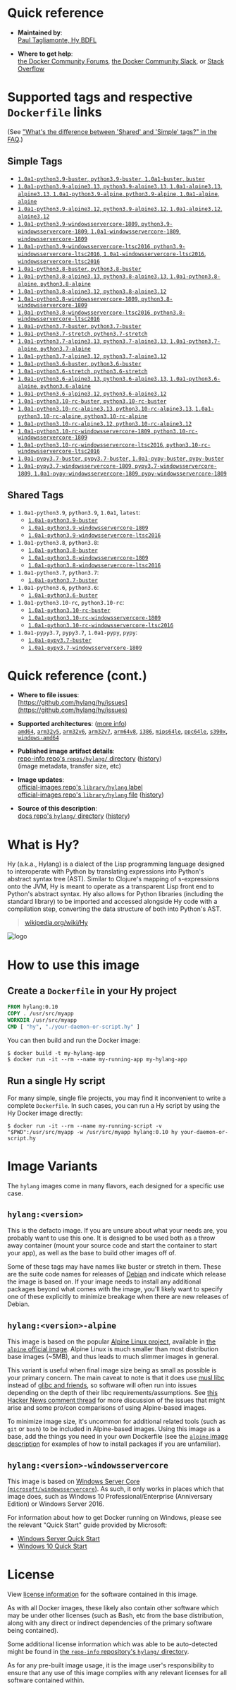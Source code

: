 <!--

********************************************************************************

WARNING:

    DO NOT EDIT "hylang/README.md"

    IT IS AUTO-GENERATED

    (from the other files in "hylang/" combined with a set of templates)

********************************************************************************

-->

# Quick reference

-	**Maintained by**:  
	[Paul Tagliamonte, Hy BDFL](https://github.com/hylang/hy)

-	**Where to get help**:  
	[the Docker Community Forums](https://forums.docker.com/), [the Docker Community Slack](https://dockr.ly/slack), or [Stack Overflow](https://stackoverflow.com/search?tab=newest&q=docker)

# Supported tags and respective `Dockerfile` links

(See ["What's the difference between 'Shared' and 'Simple' tags?" in the FAQ](https://github.com/docker-library/faq#whats-the-difference-between-shared-and-simple-tags).)

## Simple Tags

-	[`1.0a1-python3.9-buster`, `python3.9-buster`, `1.0a1-buster`, `buster`](https://github.com/hylang/docker-hylang/blob/a9b44f188690a2d07590dde5e46499b58e42b6a3/dockerfiles-generated/Dockerfile.python3.9-buster)
-	[`1.0a1-python3.9-alpine3.13`, `python3.9-alpine3.13`, `1.0a1-alpine3.13`, `alpine3.13`, `1.0a1-python3.9-alpine`, `python3.9-alpine`, `1.0a1-alpine`, `alpine`](https://github.com/hylang/docker-hylang/blob/a9b44f188690a2d07590dde5e46499b58e42b6a3/dockerfiles-generated/Dockerfile.python3.9-alpine3.13)
-	[`1.0a1-python3.9-alpine3.12`, `python3.9-alpine3.12`, `1.0a1-alpine3.12`, `alpine3.12`](https://github.com/hylang/docker-hylang/blob/a9b44f188690a2d07590dde5e46499b58e42b6a3/dockerfiles-generated/Dockerfile.python3.9-alpine3.12)
-	[`1.0a1-python3.9-windowsservercore-1809`, `python3.9-windowsservercore-1809`, `1.0a1-windowsservercore-1809`, `windowsservercore-1809`](https://github.com/hylang/docker-hylang/blob/a9b44f188690a2d07590dde5e46499b58e42b6a3/dockerfiles-generated/Dockerfile.python3.9-windowsservercore-1809)
-	[`1.0a1-python3.9-windowsservercore-ltsc2016`, `python3.9-windowsservercore-ltsc2016`, `1.0a1-windowsservercore-ltsc2016`, `windowsservercore-ltsc2016`](https://github.com/hylang/docker-hylang/blob/a9b44f188690a2d07590dde5e46499b58e42b6a3/dockerfiles-generated/Dockerfile.python3.9-windowsservercore-ltsc2016)
-	[`1.0a1-python3.8-buster`, `python3.8-buster`](https://github.com/hylang/docker-hylang/blob/a9b44f188690a2d07590dde5e46499b58e42b6a3/dockerfiles-generated/Dockerfile.python3.8-buster)
-	[`1.0a1-python3.8-alpine3.13`, `python3.8-alpine3.13`, `1.0a1-python3.8-alpine`, `python3.8-alpine`](https://github.com/hylang/docker-hylang/blob/a9b44f188690a2d07590dde5e46499b58e42b6a3/dockerfiles-generated/Dockerfile.python3.8-alpine3.13)
-	[`1.0a1-python3.8-alpine3.12`, `python3.8-alpine3.12`](https://github.com/hylang/docker-hylang/blob/a9b44f188690a2d07590dde5e46499b58e42b6a3/dockerfiles-generated/Dockerfile.python3.8-alpine3.12)
-	[`1.0a1-python3.8-windowsservercore-1809`, `python3.8-windowsservercore-1809`](https://github.com/hylang/docker-hylang/blob/a9b44f188690a2d07590dde5e46499b58e42b6a3/dockerfiles-generated/Dockerfile.python3.8-windowsservercore-1809)
-	[`1.0a1-python3.8-windowsservercore-ltsc2016`, `python3.8-windowsservercore-ltsc2016`](https://github.com/hylang/docker-hylang/blob/a9b44f188690a2d07590dde5e46499b58e42b6a3/dockerfiles-generated/Dockerfile.python3.8-windowsservercore-ltsc2016)
-	[`1.0a1-python3.7-buster`, `python3.7-buster`](https://github.com/hylang/docker-hylang/blob/a9b44f188690a2d07590dde5e46499b58e42b6a3/dockerfiles-generated/Dockerfile.python3.7-buster)
-	[`1.0a1-python3.7-stretch`, `python3.7-stretch`](https://github.com/hylang/docker-hylang/blob/a9b44f188690a2d07590dde5e46499b58e42b6a3/dockerfiles-generated/Dockerfile.python3.7-stretch)
-	[`1.0a1-python3.7-alpine3.13`, `python3.7-alpine3.13`, `1.0a1-python3.7-alpine`, `python3.7-alpine`](https://github.com/hylang/docker-hylang/blob/a9b44f188690a2d07590dde5e46499b58e42b6a3/dockerfiles-generated/Dockerfile.python3.7-alpine3.13)
-	[`1.0a1-python3.7-alpine3.12`, `python3.7-alpine3.12`](https://github.com/hylang/docker-hylang/blob/a9b44f188690a2d07590dde5e46499b58e42b6a3/dockerfiles-generated/Dockerfile.python3.7-alpine3.12)
-	[`1.0a1-python3.6-buster`, `python3.6-buster`](https://github.com/hylang/docker-hylang/blob/a9b44f188690a2d07590dde5e46499b58e42b6a3/dockerfiles-generated/Dockerfile.python3.6-buster)
-	[`1.0a1-python3.6-stretch`, `python3.6-stretch`](https://github.com/hylang/docker-hylang/blob/a9b44f188690a2d07590dde5e46499b58e42b6a3/dockerfiles-generated/Dockerfile.python3.6-stretch)
-	[`1.0a1-python3.6-alpine3.13`, `python3.6-alpine3.13`, `1.0a1-python3.6-alpine`, `python3.6-alpine`](https://github.com/hylang/docker-hylang/blob/a9b44f188690a2d07590dde5e46499b58e42b6a3/dockerfiles-generated/Dockerfile.python3.6-alpine3.13)
-	[`1.0a1-python3.6-alpine3.12`, `python3.6-alpine3.12`](https://github.com/hylang/docker-hylang/blob/a9b44f188690a2d07590dde5e46499b58e42b6a3/dockerfiles-generated/Dockerfile.python3.6-alpine3.12)
-	[`1.0a1-python3.10-rc-buster`, `python3.10-rc-buster`](https://github.com/hylang/docker-hylang/blob/a9b44f188690a2d07590dde5e46499b58e42b6a3/dockerfiles-generated/Dockerfile.python3.10-rc-buster)
-	[`1.0a1-python3.10-rc-alpine3.13`, `python3.10-rc-alpine3.13`, `1.0a1-python3.10-rc-alpine`, `python3.10-rc-alpine`](https://github.com/hylang/docker-hylang/blob/a9b44f188690a2d07590dde5e46499b58e42b6a3/dockerfiles-generated/Dockerfile.python3.10-rc-alpine3.13)
-	[`1.0a1-python3.10-rc-alpine3.12`, `python3.10-rc-alpine3.12`](https://github.com/hylang/docker-hylang/blob/a9b44f188690a2d07590dde5e46499b58e42b6a3/dockerfiles-generated/Dockerfile.python3.10-rc-alpine3.12)
-	[`1.0a1-python3.10-rc-windowsservercore-1809`, `python3.10-rc-windowsservercore-1809`](https://github.com/hylang/docker-hylang/blob/a9b44f188690a2d07590dde5e46499b58e42b6a3/dockerfiles-generated/Dockerfile.python3.10-rc-windowsservercore-1809)
-	[`1.0a1-python3.10-rc-windowsservercore-ltsc2016`, `python3.10-rc-windowsservercore-ltsc2016`](https://github.com/hylang/docker-hylang/blob/a9b44f188690a2d07590dde5e46499b58e42b6a3/dockerfiles-generated/Dockerfile.python3.10-rc-windowsservercore-ltsc2016)
-	[`1.0a1-pypy3.7-buster`, `pypy3.7-buster`, `1.0a1-pypy-buster`, `pypy-buster`](https://github.com/hylang/docker-hylang/blob/a9b44f188690a2d07590dde5e46499b58e42b6a3/dockerfiles-generated/Dockerfile.pypy3.7-buster)
-	[`1.0a1-pypy3.7-windowsservercore-1809`, `pypy3.7-windowsservercore-1809`, `1.0a1-pypy-windowsservercore-1809`, `pypy-windowsservercore-1809`](https://github.com/hylang/docker-hylang/blob/a9b44f188690a2d07590dde5e46499b58e42b6a3/dockerfiles-generated/Dockerfile.pypy3.7-windowsservercore-1809)

## Shared Tags

-	`1.0a1-python3.9`, `python3.9`, `1.0a1`, `latest`:
	-	[`1.0a1-python3.9-buster`](https://github.com/hylang/docker-hylang/blob/a9b44f188690a2d07590dde5e46499b58e42b6a3/dockerfiles-generated/Dockerfile.python3.9-buster)
	-	[`1.0a1-python3.9-windowsservercore-1809`](https://github.com/hylang/docker-hylang/blob/a9b44f188690a2d07590dde5e46499b58e42b6a3/dockerfiles-generated/Dockerfile.python3.9-windowsservercore-1809)
	-	[`1.0a1-python3.9-windowsservercore-ltsc2016`](https://github.com/hylang/docker-hylang/blob/a9b44f188690a2d07590dde5e46499b58e42b6a3/dockerfiles-generated/Dockerfile.python3.9-windowsservercore-ltsc2016)
-	`1.0a1-python3.8`, `python3.8`:
	-	[`1.0a1-python3.8-buster`](https://github.com/hylang/docker-hylang/blob/a9b44f188690a2d07590dde5e46499b58e42b6a3/dockerfiles-generated/Dockerfile.python3.8-buster)
	-	[`1.0a1-python3.8-windowsservercore-1809`](https://github.com/hylang/docker-hylang/blob/a9b44f188690a2d07590dde5e46499b58e42b6a3/dockerfiles-generated/Dockerfile.python3.8-windowsservercore-1809)
	-	[`1.0a1-python3.8-windowsservercore-ltsc2016`](https://github.com/hylang/docker-hylang/blob/a9b44f188690a2d07590dde5e46499b58e42b6a3/dockerfiles-generated/Dockerfile.python3.8-windowsservercore-ltsc2016)
-	`1.0a1-python3.7`, `python3.7`:
	-	[`1.0a1-python3.7-buster`](https://github.com/hylang/docker-hylang/blob/a9b44f188690a2d07590dde5e46499b58e42b6a3/dockerfiles-generated/Dockerfile.python3.7-buster)
-	`1.0a1-python3.6`, `python3.6`:
	-	[`1.0a1-python3.6-buster`](https://github.com/hylang/docker-hylang/blob/a9b44f188690a2d07590dde5e46499b58e42b6a3/dockerfiles-generated/Dockerfile.python3.6-buster)
-	`1.0a1-python3.10-rc`, `python3.10-rc`:
	-	[`1.0a1-python3.10-rc-buster`](https://github.com/hylang/docker-hylang/blob/a9b44f188690a2d07590dde5e46499b58e42b6a3/dockerfiles-generated/Dockerfile.python3.10-rc-buster)
	-	[`1.0a1-python3.10-rc-windowsservercore-1809`](https://github.com/hylang/docker-hylang/blob/a9b44f188690a2d07590dde5e46499b58e42b6a3/dockerfiles-generated/Dockerfile.python3.10-rc-windowsservercore-1809)
	-	[`1.0a1-python3.10-rc-windowsservercore-ltsc2016`](https://github.com/hylang/docker-hylang/blob/a9b44f188690a2d07590dde5e46499b58e42b6a3/dockerfiles-generated/Dockerfile.python3.10-rc-windowsservercore-ltsc2016)
-	`1.0a1-pypy3.7`, `pypy3.7`, `1.0a1-pypy`, `pypy`:
	-	[`1.0a1-pypy3.7-buster`](https://github.com/hylang/docker-hylang/blob/a9b44f188690a2d07590dde5e46499b58e42b6a3/dockerfiles-generated/Dockerfile.pypy3.7-buster)
	-	[`1.0a1-pypy3.7-windowsservercore-1809`](https://github.com/hylang/docker-hylang/blob/a9b44f188690a2d07590dde5e46499b58e42b6a3/dockerfiles-generated/Dockerfile.pypy3.7-windowsservercore-1809)

# Quick reference (cont.)

-	**Where to file issues**:  
	[https://github.com/hylang/hy/issues](https://github.com/hylang/hy/issues)

-	**Supported architectures**: ([more info](https://github.com/docker-library/official-images#architectures-other-than-amd64))  
	[`amd64`](https://hub.docker.com/r/amd64/hylang/), [`arm32v5`](https://hub.docker.com/r/arm32v5/hylang/), [`arm32v6`](https://hub.docker.com/r/arm32v6/hylang/), [`arm32v7`](https://hub.docker.com/r/arm32v7/hylang/), [`arm64v8`](https://hub.docker.com/r/arm64v8/hylang/), [`i386`](https://hub.docker.com/r/i386/hylang/), [`mips64le`](https://hub.docker.com/r/mips64le/hylang/), [`ppc64le`](https://hub.docker.com/r/ppc64le/hylang/), [`s390x`](https://hub.docker.com/r/s390x/hylang/), [`windows-amd64`](https://hub.docker.com/r/winamd64/hylang/)

-	**Published image artifact details**:  
	[repo-info repo's `repos/hylang/` directory](https://github.com/docker-library/repo-info/blob/master/repos/hylang) ([history](https://github.com/docker-library/repo-info/commits/master/repos/hylang))  
	(image metadata, transfer size, etc)

-	**Image updates**:  
	[official-images repo's `library/hylang` label](https://github.com/docker-library/official-images/issues?q=label%3Alibrary%2Fhylang)  
	[official-images repo's `library/hylang` file](https://github.com/docker-library/official-images/blob/master/library/hylang) ([history](https://github.com/docker-library/official-images/commits/master/library/hylang))

-	**Source of this description**:  
	[docs repo's `hylang/` directory](https://github.com/docker-library/docs/tree/master/hylang) ([history](https://github.com/docker-library/docs/commits/master/hylang))

# What is Hy?

Hy (a.k.a., Hylang) is a dialect of the Lisp programming language designed to interoperate with Python by translating expressions into Python's abstract syntax tree (AST). Similar to Clojure's mapping of s-expressions onto the JVM, Hy is meant to operate as a transparent Lisp front end to Python's abstract syntax. Hy also allows for Python libraries (including the standard library) to be imported and accessed alongside Hy code with a compilation step, converting the data structure of both into Python's AST.

> [wikipedia.org/wiki/Hy](https://en.wikipedia.org/wiki/Hy)

![logo](https://raw.githubusercontent.com/docker-library/docs/c097f38c6ee48cd13456df8cd853a9d806fff429/hylang/logo.png)

# How to use this image

## Create a `Dockerfile` in your Hy project

```dockerfile
FROM hylang:0.10
COPY . /usr/src/myapp
WORKDIR /usr/src/myapp
CMD [ "hy", "./your-daemon-or-script.hy" ]
```

You can then build and run the Docker image:

```console
$ docker build -t my-hylang-app
$ docker run -it --rm --name my-running-app my-hylang-app
```

## Run a single Hy script

For many simple, single file projects, you may find it inconvenient to write a complete `Dockerfile`. In such cases, you can run a Hy script by using the Hy Docker image directly:

```console
$ docker run -it --rm --name my-running-script -v "$PWD":/usr/src/myapp -w /usr/src/myapp hylang:0.10 hy your-daemon-or-script.hy
```

# Image Variants

The `hylang` images come in many flavors, each designed for a specific use case.

## `hylang:<version>`

This is the defacto image. If you are unsure about what your needs are, you probably want to use this one. It is designed to be used both as a throw away container (mount your source code and start the container to start your app), as well as the base to build other images off of.

Some of these tags may have names like buster or stretch in them. These are the suite code names for releases of [Debian](https://wiki.debian.org/DebianReleases) and indicate which release the image is based on. If your image needs to install any additional packages beyond what comes with the image, you'll likely want to specify one of these explicitly to minimize breakage when there are new releases of Debian.

## `hylang:<version>-alpine`

This image is based on the popular [Alpine Linux project](https://alpinelinux.org), available in [the `alpine` official image](https://hub.docker.com/_/alpine). Alpine Linux is much smaller than most distribution base images (~5MB), and thus leads to much slimmer images in general.

This variant is useful when final image size being as small as possible is your primary concern. The main caveat to note is that it does use [musl libc](https://musl.libc.org) instead of [glibc and friends](https://www.etalabs.net/compare_libcs.html), so software will often run into issues depending on the depth of their libc requirements/assumptions. See [this Hacker News comment thread](https://news.ycombinator.com/item?id=10782897) for more discussion of the issues that might arise and some pro/con comparisons of using Alpine-based images.

To minimize image size, it's uncommon for additional related tools (such as `git` or `bash`) to be included in Alpine-based images. Using this image as a base, add the things you need in your own Dockerfile (see the [`alpine` image description](https://hub.docker.com/_/alpine/) for examples of how to install packages if you are unfamiliar).

## `hylang:<version>-windowsservercore`

This image is based on [Windows Server Core (`microsoft/windowsservercore`)](https://hub.docker.com/r/microsoft/windowsservercore/). As such, it only works in places which that image does, such as Windows 10 Professional/Enterprise (Anniversary Edition) or Windows Server 2016.

For information about how to get Docker running on Windows, please see the relevant "Quick Start" guide provided by Microsoft:

-	[Windows Server Quick Start](https://msdn.microsoft.com/en-us/virtualization/windowscontainers/quick_start/quick_start_windows_server)
-	[Windows 10 Quick Start](https://msdn.microsoft.com/en-us/virtualization/windowscontainers/quick_start/quick_start_windows_10)

# License

View [license information](https://github.com/hylang/hy/blob/master/LICENSE) for the software contained in this image.

As with all Docker images, these likely also contain other software which may be under other licenses (such as Bash, etc from the base distribution, along with any direct or indirect dependencies of the primary software being contained).

Some additional license information which was able to be auto-detected might be found in [the `repo-info` repository's `hylang/` directory](https://github.com/docker-library/repo-info/tree/master/repos/hylang).

As for any pre-built image usage, it is the image user's responsibility to ensure that any use of this image complies with any relevant licenses for all software contained within.
